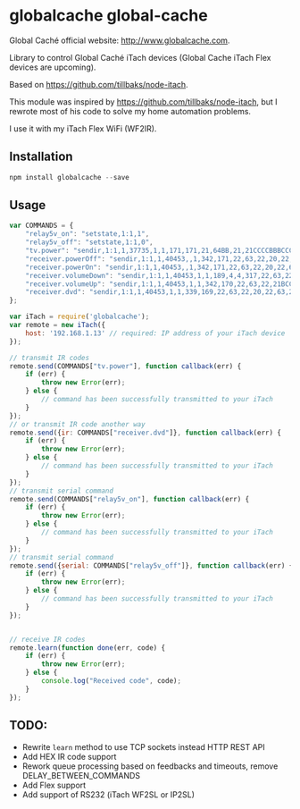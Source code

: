 globalcache global-cache
==========

Global Caché official website:  http://www.globalcache.com.



Library to control Global Caché iTach devices (Global Cache iTach Flex devices are upcoming).



Based on https://github.com/tillbaks/node-itach.

This module was inspired by https://github.com/tillbaks/node-itach, but I rewrote most of his code to solve my home automation problems.

I use it with my iTach Flex WiFi (WF2IR).

Installation
-----

```javascript
npm install globalcache --save
```
 
Usage
-----

```javascript
var COMMANDS = {
    "relay5v_on": "setstate,1:1,1",
    "relay5v_off": "setstate,1:1,0",
    "tv.power": "sendir,1:1,1,37735,1,1,171,171,21,64BB,21,21CCCCBBBCCCCCCBCCCCCCBCBBBBBB,21,3773",
    "receiver.powerOff": "sendir,1:1,1,40453,,1,342,171,22,63,22,20,22,63,22,20,22,20,22,63,22,20,22,63,22,20,22,63,22,20,22,63,22,63,22,20,22,63,22,20,22,63,22,63,22,20,22,63,22,63,22,20,22,20,22,20,22,20,22,20,22,63,22,20,22,20,22,63,22,63,22,63,22,1430,342,171,22,63,22,20,22,63,22,20,22,20,22,63,22,20,22,63,22,20,22,63,22,20,22,63,22,63,22,20,22,63,22,20,22,63,22,63,22,20,22,63,22,63,22,20,22,20,22,20,22,20,22,20,22,63,22,20,22,20,22,63,22,63,22,63,22,4045",
    "receiver.powerOn": "sendir,1:1,1,40453,,1,342,171,22,63,22,20,22,63,22,20,22,20,22,63,22,20,22,63,22,20,22,63,22,20,22,63,22,63,22,20,22,63,22,20,22,20,22,63,22,20,22,63,22,63,22,20,22,20,22,20,22,63,22,20,22,63,22,20,22,20,22,63,22,63,22,63,22,1430,342,171,22,63,22,20,22,63,22,20,22,20,22,63,22,20,22,63,22,20,22,63,22,20,22,63,22,63,22,20,22,63,22,20,22,20,22,63,22,20,22,63,22,63,22,20,22,20,22,20,22,63,22,20,22,63,22,20,22,20,22,63,22,63,22,63,22,4045",
    "receiver.volumeDown": "sendir,1:1,1,40453,1,1,189,4,4,317,22,63,22,21CD,20,23,13,72,18,25,12,73,19,24,9,4,4,73,14,28,8,77,10,75,11,32,6,79,13,30,9,76,16,69,20,22,13,72,19,24,12,31,8,35,8,35,9,34,10,33,11,73DCCCC,22,1086,214,294CDCD,13,30,8,77,11,32,4,81,5,123,4,4010",
    "receiver.volumeUp": "sendir,1:1,1,40453,1,1,342,170,22,63,22,21BCCBCBCBCBBCBCCBCBCCCCBCBCBBBB,22,1086ABCBCCBCBCB,21,22,12,73,15,70,12,31,5,80,7,36,4,127,4,2002,10,4010",
    "receiver.dvd": "sendir,1:1,1,40453,1,1,339,169,22,63,22,20,22,63,22,20,22,20,22,63,22,20,22,63,22,20,22,63,22,20,22,63,22,63,22,20,22,63,22,0,20,22,63,22,20,22,63,22,20,22,63,22,63,22,20,22,63,22,20,22,20,22,63,22,20,22,63,22,63,22,20,22,20,22,20,22,63,22,20,22,63,22,20,22,20,22,63,22,63,22,63,22,4006"
};

var iTach = require('globalcache');
var remote = new iTach({
    host: '192.168.1.13' // required: IP address of your iTach device
});

// transmit IR codes
remote.send(COMMANDS["tv.power"], function callback(err) {
    if (err) {
        throw new Error(err);
    } else {
        // command has been successfully transmitted to your iTach
    }
});
// or transmit IR code another way
remote.send({ir: COMMANDS["receiver.dvd"]}, function callback(err) {
    if (err) {
        throw new Error(err);
    } else {
        // command has been successfully transmitted to your iTach
    }
});
// transmit serial command
remote.send(COMMANDS["relay5v_on"], function callback(err) {
    if (err) {
        throw new Error(err);
    } else {
        // command has been successfully transmitted to your iTach
    }
});
// transmit serial command
remote.send({serial: COMMANDS["relay5v_off"]}, function callback(err) {
    if (err) {
        throw new Error(err);
    } else {
        // command has been successfully transmitted to your iTach
    }
});


// receive IR codes
remote.learn(function done(err, code) {
    if (err) {
        throw new Error(err);
    } else {
        console.log("Received code", code);
    }
});

```

TODO:
-----
- Rewrite `learn` method to use TCP sockets instead HTTP REST API
- Add HEX IR code support
- Rework queue processing based on feedbacks and timeouts, remove DELAY_BETWEEN_COMMANDS
- Add Flex support
- Add support of RS232 (iTach WF2SL or IP2SL)